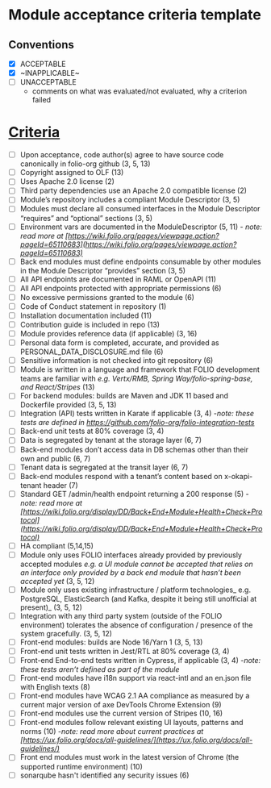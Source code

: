 # Module acceptance criteria template

## Conventions
* [x] ACCEPTABLE
* [x] ~INAPPLICABLE~
* [ ] UNACCEPTABLE
  * comments on what was evaluated/not evaluated, why a criterion failed

# [Criteria](https://github.com/folio-org/tech-council/blob/4dc5ac6d632fb880131cd214d212f973683b9ebe/MODULE_ACCEPTANCE_CRITERIA.MD)

* [ ] Upon acceptance, code author(s) agree to have source code canonically in folio-org github (3, 5, 13)
* [ ] Copyright assigned to OLF (13)
* [ ] Uses Apache 2.0 license (2)
* [ ] Third party dependencies use an Apache 2.0 compatible license (2)
* [ ] Module’s repository includes a compliant Module Descriptor (3, 5)
* [ ] Modules must declare all consumed interfaces in the Module Descriptor “requires” and “optional” sections (3, 5)
* [ ] Environment vars are documented in the ModuleDescriptor (5, 11) - _note: read more at [https://wiki.folio.org/pages/viewpage.action?pageId=65110683](https://wiki.folio.org/pages/viewpage.action?pageId=65110683)_
* [ ] Back end modules must define endpoints consumable by other modules in the Module Descriptor “provides” section (3, 5)
* [ ] All API endpoints are documented in RAML or OpenAPI (11)
* [ ] All API endpoints protected with appropriate permissions (6)
* [ ] No excessive permissions granted to the module (6)
* [ ] Code of Conduct statement in repository (1)
* [ ] Installation documentation included (11)
* [ ] Contribution guide is included in repo (13)
* [ ] Module provides reference data (if applicable) (3, 16)
* [ ] Personal data form is completed, accurate, and provided as PERSONAL_DATA_DISCLOSURE.md file (6)
* [ ] Sensitive information is not checked into git repository (6)
* [ ] Module is written in a language and framework that FOLIO development teams are familiar with _e.g. Vertx/RMB, Spring Way/folio-spring-base, and React/Stripes_ (13)
* [ ] For backend modules: builds are Maven and JDK 11 based and Dockerfile provided (3, 5, 13)
* [ ] Integration (API) tests written in Karate if applicable (3, 4) -_note: these tests are defined in https://github.com/folio-org/folio-integration-tests_
* [ ] Back-end unit tests at 80% coverage (3, 4)
* [ ] Data is segregated by tenant at the storage layer (6, 7)
* [ ] Back-end modules don’t access data in DB schemas other than their own and public (6, 7)
* [ ] Tenant data is segregated at the transit layer (6, 7)
* [ ] Back-end modules respond with a tenant’s content based on x-okapi-tenant header (7)
* [ ] Standard GET /admin/health endpoint returning a 200 response (5) -_note: read more at [https://wiki.folio.org/display/DD/Back+End+Module+Health+Check+Protocol](https://wiki.folio.org/display/DD/Back+End+Module+Health+Check+Protocol)_
* [ ] HA compliant (5,14,15)
* [ ] Module only uses FOLIO interfaces already provided by previously accepted modules _e.g. a UI module cannot be accepted that relies on an interface only provided by a back end module that hasn’t been accepted yet_ (3, 5, 12)
* [ ] Module only uses existing infrastructure / platform technologies_ e.g. PostgreSQL, ElasticSearch (and Kafka, despite it being still unofficial at present)_ (3, 5, 12)
* [ ] Integration with any third party system (outside of the FOLIO environment) tolerates the absence of configuration / presence of the system gracefully. (3, 5, 12)
* [ ] Front-end modules: builds are Node 16/Yarn 1 (3, 5, 13)
* [ ] Front-end unit tests written in Jest/RTL at 80% coverage (3, 4)
* [ ] Front-end End-to-end tests written in Cypress, if applicable  (3, 4) -_note: these tests aren’t defined as part of the module_
* [ ] Front-end modules have i18n support via react-intl and an en.json file with English texts (8)
* [ ] Front-end modules have WCAG 2.1 AA compliance as measured by a current major version of axe DevTools Chrome Extension (9)
* [ ] Front-end modules use the current version of Stripes (10, 16)
* [ ] Front-end modules follow relevant existing UI layouts, patterns and norms (10) -_note: read more about current practices at [https://ux.folio.org/docs/all-guidelines/](https://ux.folio.org/docs/all-guidelines/)_
* [ ] Front end modules must work in the latest version of Chrome (the supported runtime environment) (10)
* [ ] sonarqube hasn't identified any security issues (6)
